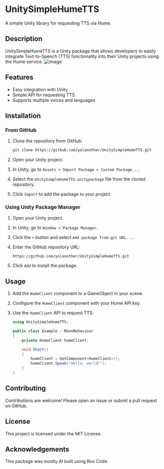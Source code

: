# UnitySimpleHumeTTS

A simple Unity library for requesting TTS via Hume.

## Description

UnitySimpleHumeTTS is a Unity package that allows developers to easily integrate Text-to-Speech (TTS) functionality into their Unity projects using the Hume service.
![image](https://github.com/user-attachments/assets/36dfc3b2-a1a5-4c8f-8845-e3d060d8af48)


## Features

- Easy integration with Unity
- Simple API for requesting TTS
- Supports multiple voices and languages

## Installation

### From GitHub

1. Clone the repository from GitHub:
   ```sh
   git clone https://github.com/yolanother/UnitySimpleHumeTTS.git
   ```

2. Open your Unity project.

3. In Unity, go to `Assets > Import Package > Custom Package...`.

4. Select the `UnitySimpleHumeTTS.unitypackage` file from the cloned repository.

5. Click `Import` to add the package to your project.

### Using Unity Package Manager

1. Open your Unity project.

2. In Unity, go to `Window > Package Manager`.

3. Click the `+` button and select `Add package from git URL...`.

4. Enter the GitHub repository URL:
   ```
   https://github.com/yolanother/UnitySimpleHumeTTS.git
   ```

5. Click `Add` to install the package.

## Usage

1. Add the `HumeClient` component to a GameObject in your scene.

2. Configure the `HumeClient` component with your Hume API key.

3. Use the `HumeClient` API to request TTS:
   ```csharp
   using UnitySimpleHumeTTS;

   public class Example : MonoBehaviour
   {
       private HumeClient humeClient;

       void Start()
       {
           humeClient = GetComponent<HumeClient>();
           humeClient.Speak("Hello, world!");
       }
   }
   ```

## Contributing

Contributions are welcome! Please open an issue or submit a pull request on GitHub.

## License

This project is licensed under the MIT License.

## Acknowledgements

This package was mostly AI built using Roo Code.
